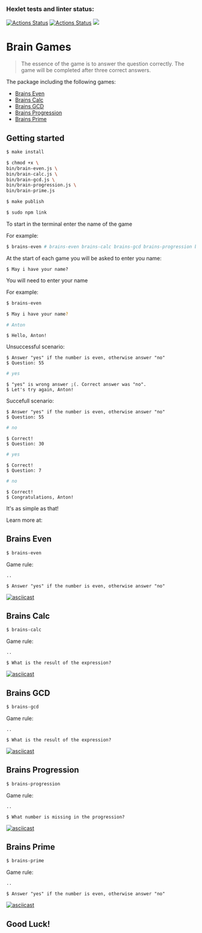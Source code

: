 ### Hexlet tests and linter status:
[![Actions Status](https://github.com/antonsmolko/frontend-project-lvl1/workflows/hexlet-check/badge.svg)](https://github.com/antonsmolko/frontend-project-lvl1/actions?query=workflow%3Ahexlet-check)
[![Actions Status](https://github.com/antonsmolko/frontend-project-lvl1/workflows/CI/badge.svg)](https://github.com/antonsmolko/frontend-project-lvl1/actions?query=workflow%3ACI)
<a href="https://codeclimate.com/github/codeclimate/codeclimate/maintainability"><img src="https://api.codeclimate.com/v1/badges/a99a88d28ad37a79dbf6/maintainability" /></a>

# Brain Games

> The essence of the game is to answer the question correctly. The game will be completed after three correct answers.

The package including the following games:

- [Brains Even](#brains-even)
- [Brains Calc](#brains-calc)
- [Brains GCD](#brains-gcd)
- [Brains Progression](#brains-progression)
- [Brains Prime](#brains-prime)

## Getting started

```sh
$ make install

$ chmod +x \
bin/brain-even.js \
bin/brain-calc.js \
bin/brain-gcd.js \
bin/brain-progression.js \
bin/brain-prime.js

$ make publish

$ sudo npm link
```

To start in the terminal enter the name of the game

For example:

```sh
$ brains-even # brains-even brains-calc brains-gcd brains-progression brains-prime
```

At the start of each game you will be asked to enter you name:

```
$ May i have your name?
```
You will need to enter your name

For example:

```sh
$ brains-even

$ May i have your name?
```
```sh
# Anton
```
```
$ Hello, Anton!
```

Unsuccessful scenario:

```
$ Answer "yes" if the number is even, otherwise answer "no"
$ Question: 55
```

```sh
# yes
```
```
$ "yes" is wrong answer ;(. Correct answer was "no".
$ Let's try again, Anton!
```

Succefull scenario:
```
$ Answer "yes" if the number is even, otherwise answer "no"
$ Question: 55
```
```sh
# no
```
```
$ Correct!
$ Question: 30
```
```sh
# yes
```
```
$ Correct!
$ Question: 7
```
```sh
# no
```
```
$ Correct!
$ Congratulations, Anton!
```

It's as simple as that!

Learn more at:

## Brains Even

```sh
$ brains-even
```
Game rule:
```
..

$ Answer "yes" if the number is even, otherwise answer "no"
```

[![asciicast](https://asciinema.org/a/C9DEDkPjjdc4QIjAGNvOMPFo2.svg)](https://asciinema.org/a/C9DEDkPjjdc4QIjAGNvOMPFo2)

## Brains Calc

```sh
$ brains-calc
```
Game rule:
```
..

$ What is the result of the expression?
```



[![asciicast](https://asciinema.org/a/TzTqoP1Jn65cR1pHsNIAG5C4O.svg)](https://asciinema.org/a/TzTqoP1Jn65cR1pHsNIAG5C4O)

## Brains GCD

```sh
$ brains-gcd
```
Game rule:
```
..

$ What is the result of the expression?
```

[![asciicast](https://asciinema.org/a/lSRboCe7RtdruemOa8q5tBjfC.svg)](https://asciinema.org/a/lSRboCe7RtdruemOa8q5tBjfC)

## Brains Progression

```sh
$ brains-progression
```
Game rule:
```
..

$ What number is missing in the progression?
```

[![asciicast](https://asciinema.org/a/F1uXNyj5dI9CgbsBwbp8Y2U0L.svg)](https://asciinema.org/a/F1uXNyj5dI9CgbsBwbp8Y2U0L)

## Brains Prime

```sh
$ brains-prime
```
Game rule:
```
..

$ Answer "yes" if the number is even, otherwise answer "no"
```

[![asciicast](https://asciinema.org/a/bDZ756RSIO1w7RADxZjexsmAi.svg)](https://asciinema.org/a/bDZ756RSIO1w7RADxZjexsmAi)

## Good Luck!